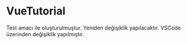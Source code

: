 # VueTutorial
Test amacı ile oluşturulmuştur.
Yeniden değişiklik yapılacaktır.
VSCode üzerinden değişiklik yapılmıştır.